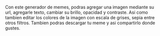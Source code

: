 Con este generador de memes, podras agregar una imagen mediante su url, agregarle texto, cambiar su brillo, opacidad y contraste. Asi como tambien editar los colores de la imagen con escala de grises, sepia entre otros filtros. Tambien podras descargar tu meme y asi compartirlo donde gustes.
